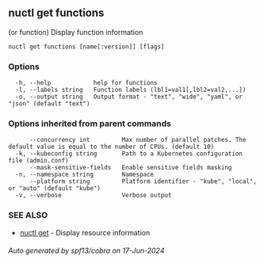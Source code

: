 ## nuctl get functions

(or function) Display function information

```
nuctl get functions [name[:version]] [flags]
```

### Options

```
  -h, --help            help for functions
  -l, --labels string   Function labels (lbl1=val1[,lbl2=val2,...])
  -o, --output string   Output format - "text", "wide", "yaml", or "json" (default "text")
```

### Options inherited from parent commands

```
      --concurrency int         Max number of parallel patches. The default value is equal to the number of CPUs. (default 10)
  -k, --kubeconfig string       Path to a Kubernetes configuration file (admin.conf)
      --mask-sensitive-fields   Enable sensitive fields masking
  -n, --namespace string        Namespace
      --platform string         Platform identifier - "kube", "local", or "auto" (default "kube")
  -v, --verbose                 Verbose output
```

### SEE ALSO

* [nuctl get](nuctl_get.md)	 - Display resource information

###### Auto generated by spf13/cobra on 17-Jun-2024
